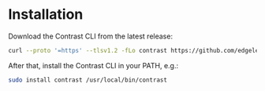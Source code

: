 # Installation

Download the Contrast CLI from the latest release:

```bash
curl --proto '=https' --tlsv1.2 -fLo contrast https://github.com/edgelesssys/contrast/releases/download/v0.10.0/contrast
```

After that, install the Contrast CLI in your PATH, e.g.:

```bash
sudo install contrast /usr/local/bin/contrast
```
